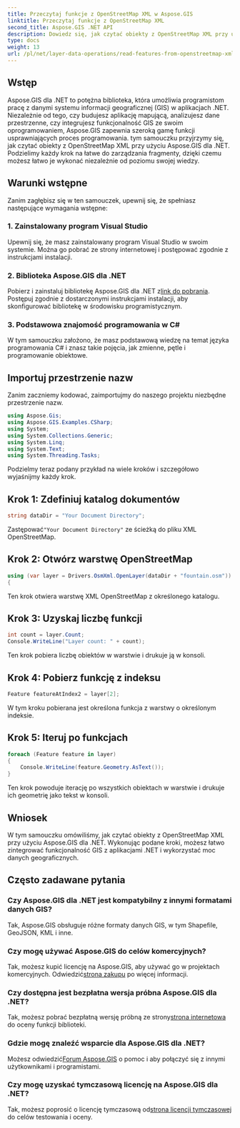 ```yaml
---
title: Przeczytaj funkcje z OpenStreetMap XML w Aspose.GIS
linktitle: Przeczytaj funkcje z OpenStreetMap XML
second_title: Aspose.GIS .NET API
description: Dowiedz się, jak czytać obiekty z OpenStreetMap XML przy użyciu Aspose.GIS dla .NET. Samouczek krok po kroku z przykładami kodu.
type: docs
weight: 13
url: /pl/net/layer-data-operations/read-features-from-openstreetmap-xml/
---
```

## Wstęp
Aspose.GIS dla .NET to potężna biblioteka, która umożliwia programistom pracę z danymi systemu informacji geograficznej (GIS) w aplikacjach .NET. Niezależnie od tego, czy budujesz aplikację mapującą, analizujesz dane przestrzenne, czy integrujesz funkcjonalność GIS ze swoim oprogramowaniem, Aspose.GIS zapewnia szeroką gamę funkcji usprawniających proces programowania.
tym samouczku przyjrzymy się, jak czytać obiekty z OpenStreetMap XML przy użyciu Aspose.GIS dla .NET. Podzielimy każdy krok na łatwe do zarządzania fragmenty, dzięki czemu możesz łatwo je wykonać niezależnie od poziomu swojej wiedzy.
## Warunki wstępne
Zanim zagłębisz się w ten samouczek, upewnij się, że spełniasz następujące wymagania wstępne:
### 1. Zainstalowany program Visual Studio
Upewnij się, że masz zainstalowany program Visual Studio w swoim systemie. Można go pobrać ze strony internetowej i postępować zgodnie z instrukcjami instalacji.
### 2. Biblioteka Aspose.GIS dla .NET
 Pobierz i zainstaluj bibliotekę Aspose.GIS dla .NET z[link do pobrania](https://releases.aspose.com/gis/net/). Postępuj zgodnie z dostarczonymi instrukcjami instalacji, aby skonfigurować bibliotekę w środowisku programistycznym.
### 3. Podstawowa znajomość programowania w C#
W tym samouczku założono, że masz podstawową wiedzę na temat języka programowania C# i znasz takie pojęcia, jak zmienne, pętle i programowanie obiektowe.
## Importuj przestrzenie nazw
Zanim zaczniemy kodować, zaimportujmy do naszego projektu niezbędne przestrzenie nazw.

```csharp
using Aspose.Gis;
using Aspose.GIS.Examples.CSharp;
using System;
using System.Collections.Generic;
using System.Linq;
using System.Text;
using System.Threading.Tasks;
```

Podzielmy teraz podany przykład na wiele kroków i szczegółowo wyjaśnijmy każdy krok.
## Krok 1: Zdefiniuj katalog dokumentów
```csharp
string dataDir = "Your Document Directory";
```
 Zastępować`"Your Document Directory"` ze ścieżką do pliku XML OpenStreetMap.
## Krok 2: Otwórz warstwę OpenStreetMap
```csharp
using (var layer = Drivers.OsmXml.OpenLayer(dataDir + "fountain.osm"))
{
```
Ten krok otwiera warstwę XML OpenStreetMap z określonego katalogu.
## Krok 3: Uzyskaj liczbę funkcji
```csharp
int count = layer.Count;
Console.WriteLine("Layer count: " + count);
```
Ten krok pobiera liczbę obiektów w warstwie i drukuje ją w konsoli.
## Krok 4: Pobierz funkcję z indeksu
```csharp
Feature featureAtIndex2 = layer[2];
```
W tym kroku pobierana jest określona funkcja z warstwy o określonym indeksie.
## Krok 5: Iteruj po funkcjach
```csharp
foreach (Feature feature in layer)
{
    Console.WriteLine(feature.Geometry.AsText());
}
```
Ten krok powoduje iterację po wszystkich obiektach w warstwie i drukuje ich geometrię jako tekst w konsoli.
## Wniosek
W tym samouczku omówiliśmy, jak czytać obiekty z OpenStreetMap XML przy użyciu Aspose.GIS dla .NET. Wykonując podane kroki, możesz łatwo zintegrować funkcjonalność GIS z aplikacjami .NET i wykorzystać moc danych geograficznych.
## Często zadawane pytania
### Czy Aspose.GIS dla .NET jest kompatybilny z innymi formatami danych GIS?
Tak, Aspose.GIS obsługuje różne formaty danych GIS, w tym Shapefile, GeoJSON, KML i inne.
### Czy mogę używać Aspose.GIS do celów komercyjnych?
Tak, możesz kupić licencję na Aspose.GIS, aby używać go w projektach komercyjnych. Odwiedzić[strona zakupu](https://purchase.aspose.com/buy) po więcej informacji.
### Czy dostępna jest bezpłatna wersja próbna Aspose.GIS dla .NET?
 Tak, możesz pobrać bezpłatną wersję próbną ze strony[strona internetowa](https://releases.aspose.com/) do oceny funkcji biblioteki.
### Gdzie mogę znaleźć wsparcie dla Aspose.GIS dla .NET?
 Możesz odwiedzić[Forum Aspose.GIS](https://forum.aspose.com/c/gis/33) o pomoc i aby połączyć się z innymi użytkownikami i programistami.
### Czy mogę uzyskać tymczasową licencję na Aspose.GIS dla .NET?
 Tak, możesz poprosić o licencję tymczasową od[strona licencji tymczasowej](https://purchase.aspose.com/temporary-license/) do celów testowania i oceny.